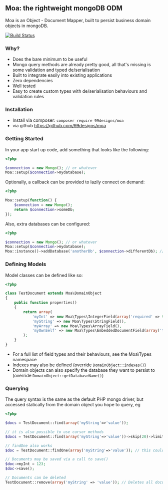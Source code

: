 ## Moa: the rightweight mongoDB ODM

Moa is an Object - Document Mapper, built to persist business domain objects in mongoDB.

[![Build Status](https://travis-ci.org/99designs/moa.png)](https://travis-ci.org/99designs/moa)


### Why?
- Does the bare minimum to be useful
- Mongo query methods are already pretty good, all that's missing is some validation and typed de/serialisation
- Built to integrate easily into existing applications
- Zero dependencies
- Well tested
- Easy to create custom types with de/serialisation behaviours and validation rules


### Installation

- Install via composer: `composer require 99designs/moa`
- via github https://github.com/99designs/moa

### Getting Started

In your app start up code, add something that looks like the following:

```php
<?php

$connection = new Mongo(); // or whatever
Moa::setup($connection->mydatabase);
```

Optionally, a callback can be provided to lazily connect on demand:

```php
<?php

Moa::setup(function() {
    $connection = new Mongo();
    return $connection->someDb; 
});
```

Also, extra databases can be configured:

```php
<?php

$connection = new Mongo(); // or whatever
Moa::setup($connection->mydatabase);
Moa::instance()->addDatabase('anotherDb', $connection->differentDb); // also takes a callback
```

### Defining Models

Model classes can be defined like so:

```php
<?php

class TestDocument extends Moa\DomainObject
{
    public function properties()
    {
        return array(
            'myInt' => new Moa\Types\IntegerField(array('required' => true)),            
            'myString' => new Moa\Types\StringField(),
            'myArray' => new Moa\Types\ArrayField(),
            'myOwnSelf' => new Moa\Types\EmbeddedDocumentField(array('type'=>'TestDocument')),
        );
    }
}
```

- For a full list of field types and their behaviours, see the Moa\Types namespace
- Indexes may also be defined (override `DomainObject::indexes()`)
- Domain objects can also specify the database they want to persist to (override `DomainObject::getDatabaseName()`)

### Querying

The query syntax is the same as the default PHP mongo driver, but accessed statically from the domain object you hope to query, eg

```php
<?php

$docs = TestDocument::find(array('myString'=>'value'));

// it is also possible to use cursor methods
$docs = TestDocument::find(array('myString'=>'value'))->skip(20)->limit(10);

// findOne also works
$doc = TestDocument::findOne(array('myString'=>'value')); // this could except

// Documents may be saved via a call to save()
$doc->myInt = 123;
$doc->save();

// Documents can be deleted
TestDocument::remove(array('myString' => 'value')); // Deletes all documents with a field 'myString' with value of 'value'
```


